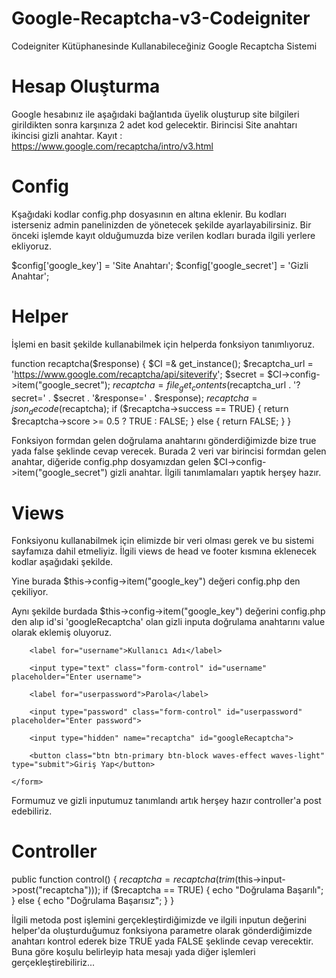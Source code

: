 # Google-Recaptcha-v3-Codeigniter
Codeigniter Kütüphanesinde Kullanabileceğiniz Google Recaptcha Sistemi

# Hesap Oluşturma
Google hesabınız ile aşağıdaki bağlantıda üyelik oluşturup site bilgileri girildikten sonra karşınıza 2 adet kod gelecektir. Birincisi Site anahtarı ikincisi gizli anahtar.
Kayıt : https://www.google.com/recaptcha/intro/v3.html

# Config
Kşağıdaki kodlar config.php dosyasının en altına eklenir. Bu kodları isterseniz admin panelinizden de yönetecek şekilde ayarlayabilirsiniz. Bir önceki işlemde kayıt olduğumuzda bize verilen kodları burada ilgili yerlere ekliyoruz.

$config['google_key'] = 'Site Anahtarı';
$config['google_secret'] = 'Gizli Anahtar';

# Helper
İşlemi en basit şekilde kullanabilmek için helperda fonksiyon tanımlıyoruz. 

function recaptcha($response)
{
    $CI =& get_instance();
    $recaptcha_url = 'https://www.google.com/recaptcha/api/siteverify';
    $secret = $CI->config->item("google_secret");
    $recaptcha = file_get_contents($recaptcha_url . '?secret=' . $secret . '&response=' . $response);
    $recaptcha = json_decode($recaptcha);
    if ($recaptcha->success == TRUE) {
        return $recaptcha->score >= 0.5 ? TRUE : FALSE;
    } else {
        return FALSE;
    }
}

Fonksiyon formdan gelen doğrulama anahtarını gönderdiğimizde bize true yada false şeklinde cevap verecek. Burada 2 veri var birincisi formdan gelen anahtar, diğeride config.php dosyamızdan gelen $CI->config->item("google_secret") gizli anahtar. İlgili tanımlamaları yaptık herşey hazır.

# Views 
Fonksiyonu kullanabilmek için elimizde bir veri olması gerek ve bu sistemi sayfamıza dahil etmeliyiz. İlgili views de head ve footer kısmına eklenecek kodlar aşağıdaki şekilde.

<head>
		<script src="https://www.google.com/recaptcha/api.js?render=<?php echo $this->config->item("google_key") ?>"></script>
</head>

Yine burada $this->config->item("google_key") değeri config.php den çekiliyor.

<footer>
		<script>
			grecaptcha.ready(function() {
				grecaptcha.execute('<?php echo $this->config->item("google_key") ?>', {action: 'action_name'})
				.then(function(token) {
					var googleRecaptcha = document.getElementById('googleRecaptcha');
					googleRecaptcha.value = token;
				});
			});
		</script>
</footer>

Aynı şekilde burdada $this->config->item("google_key") değerini config.php den alıp id'si 'googleRecaptcha' olan gizli inputa doğrulama anahtarını value olarak eklemiş oluyoruz.

<form action="/test/control" method="post">

		<label for="username">Kullanıcı Adı</label>

		<input type="text" class="form-control" id="username" placeholder="Enter username">

		<label for="userpassword">Parola</label>

		<input type="password" class="form-control" id="userpassword" placeholder="Enter password">

		<input type="hidden" name="recaptcha" id="googleRecaptcha">

		<button class="btn btn-primary btn-block waves-effect waves-light" type="submit">Giriş Yap</button>
		
	</form>
  
  Formumuz ve gizli inputumuz tanımlandı artık herşey hazır controller'a post edebiliriz.
  
  # Controller
  
  public function control()
  {
    $recaptcha = recaptcha(trim($this->input->post("recaptcha")));
    if ($recaptcha == TRUE) {
      echo "Doğrulama Başarılı";
    } else {
      echo "Doğrulama Başarısız";
    } 
  }
  
  İlgili metoda post işlemini gerçekleştirdiğimizde ve ilgili inputun değerini helper'da oluşturduğumuz fonksiyona parametre olarak gönderdiğimizde anahtarı kontrol ederek bize TRUE yada FALSE şeklinde cevap verecektir. Buna göre koşulu belirleyip hata mesajı yada diğer işlemleri gerçekleştirebiliriz...



